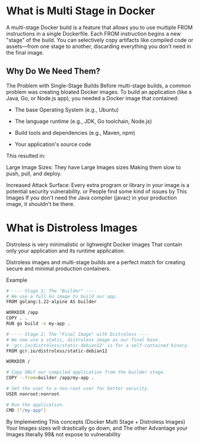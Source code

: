 # What is Multi Stage in Docker 
A multi-stage Docker build is a feature that allows you to use multiple FROM instructions in a single Dockerfile. Each FROM instruction begins a new "stage" of the build. You can selectively copy artifacts like compiled code or assets—from one stage to another, discarding everything you don't need in the final image.


## Why Do We Need Them? 
The Problem with Single-Stage Builds Before multi-stage builds, a common problem was creating bloated Docker images. To build an application (like a Java, Go, or Node.js app), you needed a Docker image that contained:

- The base Operating System (e.g., Ubuntu)

- The language runtime (e.g., JDK, Go toolchain, Node.js)

- Build tools and dependencies (e.g., Maven, npm)

- Your application's source code

This resulted in:

Large Image Sizes: They have Large Images sizes Making them slow to push, pull, and deploy.

Increased Attack Surface: Every extra program or library in your image is a potential security vulnerability. or People find some kind of issues by This Images If you don't need the Java compiler (javac) in your production image, it shouldn't be there.

# What is Distroless Images 
Distroless is very minimalistic or lighweight Docker Images That contain only your application and its runtime application.

Distroless images and multi-stage builds are a perfect match for creating secure and minimal production containers. 

Example
```bash
# ---- Stage 1: The "Builder" ----
# We use a full Go image to build our app.
FROM golang:1.22-alpine AS builder

WORKDIR /app
COPY . .
RUN go build -o my-app .

# ---- Stage 2: The "Final Image" with Distroless ----
# We now use a static, distroless image as our final base.
# 'gcr.io/distroless/static-debian12' is for a self-contained binary.
FROM gcr.io/distroless/static-debian12

WORKDIR /

# Copy ONLY our compiled application from the builder stage.
COPY --from=builder /app/my-app .

# Set the user to a non-root user for better security.
USER nonroot:nonroot

# Run the application.
CMD ["/my-app"]
```

By Implementing This concepts (Docker Multi Stage + Distroless Images) Your Images sizes will drastically go down, and The other Advantage your Images literally 99& not expose to vulnerability
